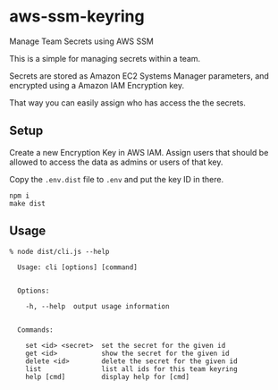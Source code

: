 # aws-ssm-keyring

Manage Team Secrets using AWS SSM

This is a simple for managing secrets within a team.

Secrets are stored as Amazon EC2 Systems Manager parameters, 
and encrypted using a Amazon IAM Encryption key.

That way you can easily assign who has access the the secrets.

## Setup

Create a new Encryption Key in AWS IAM. Assign users that should be
allowed to access the data as admins or users of that key.

Copy the `.env.dist` file to `.env` and put the key ID in there.

    npm i
    make dist

## Usage

```
% node dist/cli.js --help    

  Usage: cli [options] [command]


  Options:

    -h, --help  output usage information


  Commands:

    set <id> <secret>  set the secret for the given id
    get <id>           show the secret for the given id
    delete <id>        delete the secret for the given id
    list               list all ids for this team keyring
    help [cmd]         display help for [cmd]
```
